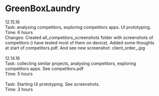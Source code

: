 # GreenBoxLaundry
12.15.16 <br> 
Task: analysing competitors, exploring competitors apps. UI prototyping.<br>
Time: 6 hours<br> 
Changes: Created all_competitors_screenshots folder with screenshots of competitors (i have tested most of them on device). Added some thoughts at start of competitors.pdf. And see new screenshot: client_order_.jpg<br> 
<br>
12.14.16 <br> 
Task: collecting similar projects, analysing competitors, exploring competitors apps. See competitors.pdf <br>
Time: 5 hours<br> 
<br> 
Task: Starting UI prototyping. See screenshots.<br> 
Time: 3 hours<br>
